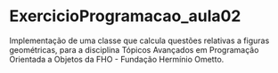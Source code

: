 # ExercicioProgramacao_aula02 
 Implementação de uma classe que calcula questões relativas a figuras geométricas, para a disciplina Tópicos Avançados em Programação Orientada a Objetos  da FHO - Fundação Hermínio Ometto.
